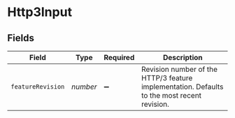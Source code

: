 # Http3Input


## Fields

| Field                                                                                       | Type                                                                                        | Required                                                                                    | Description                                                                                 |
| ------------------------------------------------------------------------------------------- | ------------------------------------------------------------------------------------------- | ------------------------------------------------------------------------------------------- | ------------------------------------------------------------------------------------------- |
| `featureRevision`                                                                           | *number*                                                                                    | :heavy_minus_sign:                                                                          | Revision number of the HTTP/3 feature implementation. Defaults to the most recent revision. |